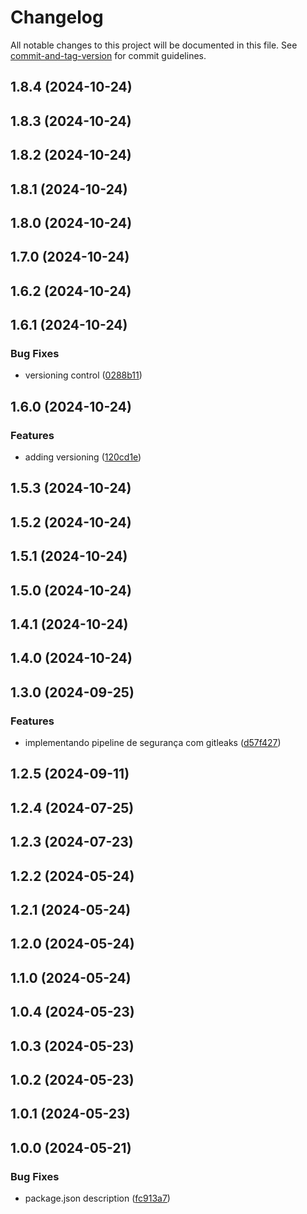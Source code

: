 # Changelog

All notable changes to this project will be documented in this file. See [commit-and-tag-version](https://github.com/absolute-version/commit-and-tag-version) for commit guidelines.

## 1.8.4 (2024-10-24)

## 1.8.3 (2024-10-24)

## 1.8.2 (2024-10-24)

## 1.8.1 (2024-10-24)

## 1.8.0 (2024-10-24)

## 1.7.0 (2024-10-24)

## 1.6.2 (2024-10-24)

## 1.6.1 (2024-10-24)


### Bug Fixes

* versioning control ([0288b11](https://github.com/toolbox-playground/hello-world-com-docker-languages/commit/0288b11ec126641529ad24d1fd234cf6eef01840))

## 1.6.0 (2024-10-24)


### Features

* adding versioning ([120cd1e](https://github.com/toolbox-playground/hello-world-com-docker-languages/commit/120cd1e8853bb10198a84460447c6ed7aa64c0b3))

## 1.5.3 (2024-10-24)

## 1.5.2 (2024-10-24)

## 1.5.1 (2024-10-24)

## 1.5.0 (2024-10-24)

## 1.4.1 (2024-10-24)

## 1.4.0 (2024-10-24)

## 1.3.0 (2024-09-25)


### Features

* implementando pipeline de segurança com gitleaks ([d57f427](https://github.com/toolbox-playground/hello-world-com-docker-languages/commit/d57f427e241d79d8d3846bf0331c928bc66fb2ee))

## 1.2.5 (2024-09-11)

## 1.2.4 (2024-07-25)

## 1.2.3 (2024-07-23)

## 1.2.2 (2024-05-24)

## 1.2.1 (2024-05-24)

## 1.2.0 (2024-05-24)

## 1.1.0 (2024-05-24)

## 1.0.4 (2024-05-23)

## 1.0.3 (2024-05-23)

## 1.0.2 (2024-05-23)

## 1.0.1 (2024-05-23)

## 1.0.0 (2024-05-21)


### Bug Fixes

* package.json description ([fc913a7](https://github.com/toolbox-playground/hello-world-com-docker-languages/commit/fc913a7cb71ce82d8eb954aa45310cef599796f9))
